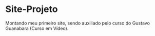 # Site-Projeto
 Montando meu primeiro site, sendo auxiliado pelo curso do Gustavo Guanabara (Curso em Vídeo).
